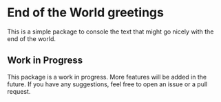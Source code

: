 # End of the World greetings

This is a simple package to console the text that might go nicely with the end of the world.

## Work in Progress

This package is a work in progress. More features will be added in the future. If you have any suggestions, feel free to open an issue or a pull request.
